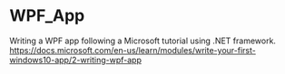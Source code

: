 # WPF_App
Writing a WPF app following a Microsoft tutorial using .NET framework.<br />
https://docs.microsoft.com/en-us/learn/modules/write-your-first-windows10-app/2-writing-wpf-app
